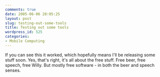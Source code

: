 ```yaml
---
comments: true
date: 2005-06-06 20:05:25
layout: post
slug: testing-out-some-tools
title: Testing out some tools
wordpress_id: 525
categories:
- Mobile Computing
---
```


If you can see this it worked, which hopefully means I'll be releasing some stuff soon. Yes, that's right, it's all about the free stuff. Free beer, free speech, free Willy. But mostly free software - in both the beer and speech senses.

